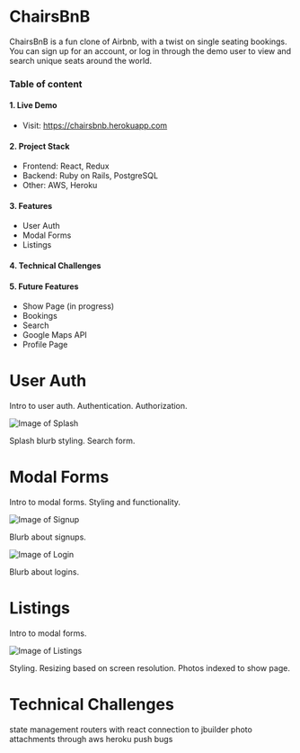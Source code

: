 # ChairsBnB
ChairsBnB is a fun clone of Airbnb, with a twist on single seating bookings. You can sign up for an account, or log in through the demo user to view and search unique seats around the world. 

### Table of content

#### 1. Live Demo
* Visit: https://chairsbnb.herokuapp.com

#### 2. Project Stack 
* Frontend: React, Redux
* Backend: Ruby on Rails, PostgreSQL
* Other: AWS, Heroku

#### 3. Features
* User Auth
* Modal Forms
* Listings
  
#### 4. Technical Challenges

#### 5. Future Features
* Show Page (in progress)
* Bookings
* Search
* Google Maps API
* Profile Page

# User Auth

Intro to user auth.
Authentication.
Authorization. 

![Image of Splash](https://githubreadme.s3.amazonaws.com/screenshot-splash.png)

Splash blurb styling. 
Search form. 

# Modal Forms

Intro to modal forms. 
Styling and functionality. 

![Image of Signup](https://githubreadme.s3.amazonaws.com/screenshot-signup.png)

Blurb about signups. 

![Image of Login](https://githubreadme.s3.amazonaws.com/screenshot-login.png)

Blurb about logins. 

# Listings

Intro to modal forms. 

![Image of Listings](https://githubreadme.s3.amazonaws.com/screenshot-listings.png)

Styling. 
Resizing based on screen resolution. 
Photos indexed to show page. 

# Technical Challenges

state management
routers with react 
connection to jbuilder
photo attachments through aws
heroku push bugs
